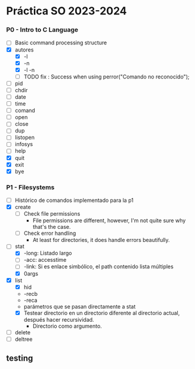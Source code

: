  # Práctica SO 2023-2024
### P0 - Intro to C Language
- [ ] Basic command processing structure
- [X] autores
    - [X] -l
    - [X] -n
    - [X] -l -n
    - [ ] TODO fix : Success when using perror("Comando no reconocido");
- [ ] pid
- [ ] chdir
- [ ] date
- [ ] time
- [ ] comand
- [ ] open
- [ ] close
- [ ] dup
- [ ] listopen
- [ ] infosys
- [ ] help
- [X] quit
- [X] exit
- [X] bye

### P1 - Filesystems
- [ ] Histórico de comandos implementado para la p1
- [X] create
    - [ ] Check file permissions
        - File permissions are different, however, I'm not quite sure why that's the case.
    - [ ] Check error handling
        - At least for directories, it does handle errors beautifully.
- [ ] stat
    - [X] -long: Listado largo
    - [ ] -acc: accesstime
    - [ ] -link: Si es enlace simbólico, el path contenido
        lista múltiples
    - [X] 0args
- [X] list
    - [X] hid
    - -recb
    - -reca
    - parámetros que se pasan directamente a stat
    - [X] Testear directorio en un directorio diferente al directorio actual, después hacer recursividad. 
        - Directorio como argumento.
- [ ] delete
- [ ] deltree

## testing
